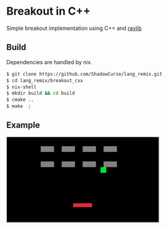 # Breakout in C++

Simple breakout implementation using C++ and [raylib](https://www.raylib.com/)

## Build
Dependencies are handled by nix.

```bash
$ git clone https://github.com/ShadowCurse/lang_remix.git
$ cd lang_remix/breakout_cxx
$ nix-shell
$ mkdir build && cd build
$ cmake ..
$ make -j
```

## Example
<img src="./examples/breakout_cxx.png" width="400">

